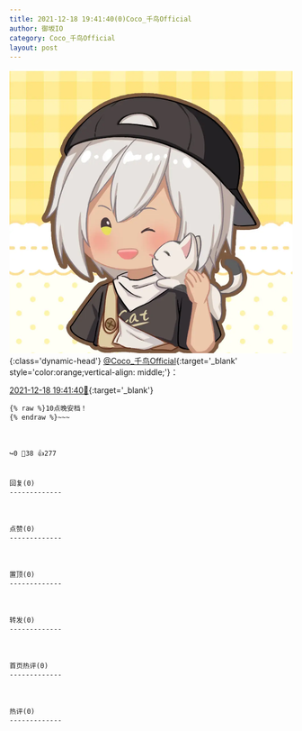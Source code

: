 ```yaml
---
title: 2021-12-18 19:41:40(0)Coco_千鸟Official
author: 御坂IO
category: Coco_千鸟Official
layout: post
---
```


![img](/images/85e485bc0dbd0cde4d15f24d7cffe9704618ad10.jpg){:class='dynamic-head'}
[@Coco_千鸟Official](https://space.bilibili.com/1891728206/dynamic){:target='_blank' style='color:orange;vertical-align: middle;'}：

[2021-12-18 19:41:40🔗](https://t.bilibili.com/605544432586623008){:target='_blank'}

~~~
{% raw %}10点晚安档！
{% endraw %}~~~



↪️0 💬38 👍277


回复(0)
-------------



点赞(0)
-------------



置顶(0)
-------------



转发(0)
-------------



首页热评(0)
-------------



热评(0)
-------------



